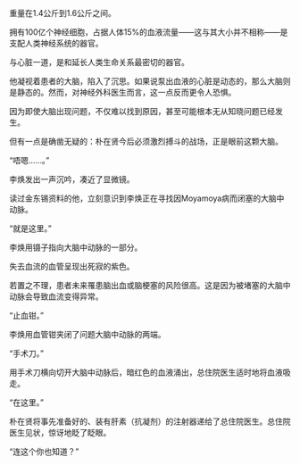 重量在1.4公斤到1.6公斤之间。

拥有100亿个神经细胞，占据人体15%的血液流量——这与其大小并不相称——是支配人类神经系统的器官。

与心脏一道，是和延长人类生命关系最密切的器官。

他凝视着患者的大脑，陷入了沉思。如果说泵出血液的心脏是动态的，那么大脑则是静态的。然而，对神经外科医生而言，这一点反而更令人恐惧。

因为即使大脑出现问题，不仅难以找到原因，甚至可能根本无从知晓问题已经发生。

但有一点是确凿无疑的：朴在贤今后必须激烈搏斗的战场，正是眼前这颗大脑。

“唔嗯……。”

李焕发出一声沉吟，凑近了显微镜。

读过金东锡资料的他，立刻意识到李焕正在寻找因Moyamoya病而闭塞的大脑中动脉。

“就是这里。”

李焕用镊子指向大脑中动脉的一部分。

失去血流的血管呈现出死寂的紫色。

若置之不理，患者未来罹患脑出血或脑梗塞的风险很高。这是因为被堵塞的大脑中动脉会导致血流变得异常。

“止血钳。”

李焕用血管钳夹闭了问题大脑中动脉的两端。

“手术刀。”

用手术刀横向切开大脑中动脉后，暗红色的血液涌出，总住院医生适时地将血液吸走。

“在这里。”

朴在贤将事先准备好的、装有肝素（抗凝剂）的注射器递给了总住院医生。总住院医生见状，惊讶地眨了眨眼。

“连这个你也知道？”